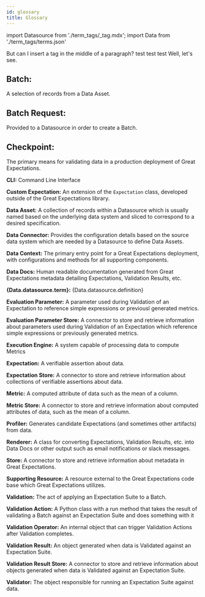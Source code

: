 ```yaml
---
id: glossary
title: Glossary
---
```


import Datasource from './term_tags/_tag.mdx';
import Data from './term_tags/terms.json'

But can I insert a tag in the middle of a paragraph? test test test <Datasource tag="datasource" text="Datasource." /> Well, let's see.



## **Batch:** 
A selection of records from a Data Asset.


## **Batch Request:** 
Provided to a Datasource in order to create a Batch.


## **Checkpoint:** 
The primary means for validating data in a production deployment of Great Expectations.


**CLI:** 
Command Line Interface


**Custom Expectation:** 
An extension of the `Expectation` class, developed outside of the Great Expectations library.


**Data Asset:** 
A collection of records within a Datasource which is usually named based on the underlying data system and sliced to correspond to a desired specification.


**Data Connector:** 
Provides the configuration details based on the source data system which are needed by a Datasource to define Data Assets.


**Data Context:** 
The primary entry point for a Great Expectations deployment, with configurations and methods for all supporting components.


**Data Docs:** 
Human readable documentation generated from Great Expectations metadata detailing Expectations, Validation Results, etc.


<p><b>{Data.datasource.term}:</b> {Data.datasource.definition}</p>


**Evaluation Parameter:** 
A parameter used during Validation of an Expectation to reference simple expressions or previousl generated metrics.


**Evaluation Parameter Store:** 
A connector to store and retrieve information about parameters used during Validation of an Expectation which reference simple expressions or previously generated metrics.


**Execution Engine:** 
A system capable of processing data to compute Metrics


**Expectation:** 
A verifiable assertion about data.


**Expectation Store:** 
A connector to store and retrieve information about collections of verifiable assertions about data.


**Metric:** 
A computed attribute of data such as the mean of a column.


**Metric Store:** 
A connector to store and retrieve information about computed attributes of data, such as the mean of a column.


**Profiler:** 
Generates candidate Expectations (and sometimes other artifacts) from data.


**Renderer:** 
A class for converting Expectations, Validation Results, etc. into Data Docs or other output such as email notifications or slack messages.


**Store:** 
A connector to store and retrieve information about metadata in Great Expectations.


**Supporting Resource:** 
A resource external to the Great Expectations code base which Great Expectations utilizes.


**Validation:** 
The act of applying an Expectation Suite to a Batch.


**Validation Action:** 
A Python class with a run method that takes the result of validating a Batch against an Expectation Suite and does something with it


**Validation Operator:** 
An internal object that can trigger Validation Actions after Validation completes.


**Validation Result:** 
An object generated when data is Validated against an Expectation Suite.


**Validation Result Store:** 
A connector to store and retrieve information about objects generated when data is Validated against an Expectation Suite.


**Validator:** 
The object responsible for running an Expectation Suite against data.
